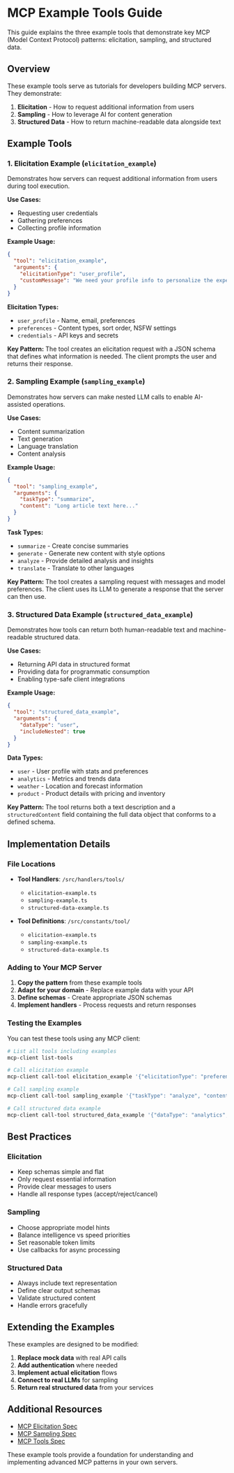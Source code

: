 # MCP Example Tools Guide

This guide explains the three example tools that demonstrate key MCP (Model Context Protocol) patterns: elicitation, sampling, and structured data.

## Overview

These example tools serve as tutorials for developers building MCP servers. They demonstrate:

1. **Elicitation** - How to request additional information from users
2. **Sampling** - How to leverage AI for content generation
3. **Structured Data** - How to return machine-readable data alongside text

## Example Tools

### 1. Elicitation Example (`elicitation_example`)

Demonstrates how servers can request additional information from users during tool execution.

**Use Cases:**
- Requesting user credentials
- Gathering preferences
- Collecting profile information

**Example Usage:**
```json
{
  "tool": "elicitation_example",
  "arguments": {
    "elicitationType": "user_profile",
    "customMessage": "We need your profile info to personalize the experience"
  }
}
```

**Elicitation Types:**
- `user_profile` - Name, email, preferences
- `preferences` - Content types, sort order, NSFW settings
- `credentials` - API keys and secrets

**Key Pattern:**
The tool creates an elicitation request with a JSON schema that defines what information is needed. The client prompts the user and returns their response.

### 2. Sampling Example (`sampling_example`)

Demonstrates how servers can make nested LLM calls to enable AI-assisted operations.

**Use Cases:**
- Content summarization
- Text generation
- Language translation
- Content analysis

**Example Usage:**
```json
{
  "tool": "sampling_example",
  "arguments": {
    "taskType": "summarize",
    "content": "Long article text here..."
  }
}
```

**Task Types:**
- `summarize` - Create concise summaries
- `generate` - Generate new content with style options
- `analyze` - Provide detailed analysis and insights
- `translate` - Translate to other languages

**Key Pattern:**
The tool creates a sampling request with messages and model preferences. The client uses its LLM to generate a response that the server can then use.

### 3. Structured Data Example (`structured_data_example`)

Demonstrates how tools can return both human-readable text and machine-readable structured data.

**Use Cases:**
- Returning API data in structured format
- Providing data for programmatic consumption
- Enabling type-safe client integrations

**Example Usage:**
```json
{
  "tool": "structured_data_example",
  "arguments": {
    "dataType": "user",
    "includeNested": true
  }
}
```

**Data Types:**
- `user` - User profile with stats and preferences
- `analytics` - Metrics and trends data
- `weather` - Location and forecast information
- `product` - Product details with pricing and inventory

**Key Pattern:**
The tool returns both a text description and a `structuredContent` field containing the full data object that conforms to a defined schema.

## Implementation Details

### File Locations

- **Tool Handlers**: `/src/handlers/tools/`
  - `elicitation-example.ts`
  - `sampling-example.ts`
  - `structured-data-example.ts`

- **Tool Definitions**: `/src/constants/tool/`
  - `elicitation-example.ts`
  - `sampling-example.ts`
  - `structured-data-example.ts`

### Adding to Your MCP Server

1. **Copy the pattern** from these example tools
2. **Adapt for your domain** - Replace example data with your API
3. **Define schemas** - Create appropriate JSON schemas
4. **Implement handlers** - Process requests and return responses

### Testing the Examples

You can test these tools using any MCP client:

```bash
# List all tools including examples
mcp-client list-tools

# Call elicitation example
mcp-client call-tool elicitation_example '{"elicitationType": "preferences"}'

# Call sampling example
mcp-client call-tool sampling_example '{"taskType": "analyze", "content": "Sample text"}'

# Call structured data example
mcp-client call-tool structured_data_example '{"dataType": "analytics", "includeNested": true}'
```

## Best Practices

### Elicitation
- Keep schemas simple and flat
- Only request essential information
- Provide clear messages to users
- Handle all response types (accept/reject/cancel)

### Sampling
- Choose appropriate model hints
- Balance intelligence vs speed priorities
- Set reasonable token limits
- Use callbacks for async processing

### Structured Data
- Always include text representation
- Define clear output schemas
- Validate structured content
- Handle errors gracefully

## Extending the Examples

These examples are designed to be modified:

1. **Replace mock data** with real API calls
2. **Add authentication** where needed
3. **Implement actual elicitation** flows
4. **Connect to real LLMs** for sampling
5. **Return real structured data** from your services

## Additional Resources

- [MCP Elicitation Spec](https://modelcontextprotocol.io/specification/2025-06-18/client/elicitation)
- [MCP Sampling Spec](https://modelcontextprotocol.io/specification/2025-06-18/client/sampling)
- [MCP Tools Spec](https://modelcontextprotocol.io/specification/2025-06-18/server/tools)

These example tools provide a foundation for understanding and implementing advanced MCP patterns in your own servers.